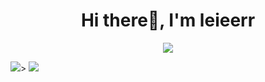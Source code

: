 <h1 align="center">Hi there👋, I'm leieerr</h1>

<div align="center"><img src="https://count.getloli.com/get/@leieerr?theme=rule34" align="center"  /></div> 

![](https://stats.justsong.cn/api/github?username=leieerr&theme=blueberry&lang=zh-CN)></div> 
![](https://stats.justsong.cn/api/bilibili/?id=39206087&theme=blueberry&lang=zh-CN)
